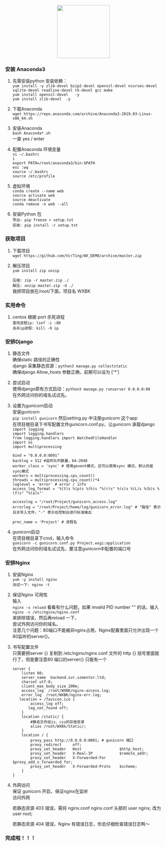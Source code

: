 <center><img width = '170' src ="https://ss1.bdstatic.com/70cFvXSh_Q1YnxGkpoWK1HF6hhy/it/u=1967034059,4011926928&fm=11&gp=0.jpg"/></center>

### 安装 Anaconda3
1. 先需安装python 安装依赖：  
    `yum install -y zlib-devel bzip2-devel openssl-devel ncurses-devel sqlite-devel readline-devel tk-devel gcc make`  
    `yum install openssl-devel   -y`  
    `yum install zlib-devel  -y`  

1. 下载Anaconda   
   `wget https://repo.anaconda.com/archive/Anaconda3-2019.03-Linux-x86_64.sh`  

2. 安装Anaconda  
   `bash Anaconda*.sh`  
   一直 yes / enter

3. 配置Anaconda 环境变量   
    `vi ~/.bashrc`  
    `i`   
    `export PATH=/root/anaconda3/bin:$PATH `  
    `esc :wq `  
    `source ~/.bashrc`  
    `source /etc/profile`  

4. 虚拟环境  
    `conda create --name web`  
    `source activate web`  
    `source deactivate`  
    `conda remove -n web --all`  

5. 安装Python 包  
   `导出: pip freeze > setup.txt `  
   `安装: pip install -r setup.txt`  

### 获取项目  
1. 下载项目   
   `wget https://github.com/VcrTing/WX_DEMO/archive/master.zip`  

2. 解压项目   
   `yum install zip unzip`  

   `压缩: zip -r master.zip ./`  
   `解压: unzip master.zip -d ./`  
   我把项目放在/root/下面，项目名 WXBK  

### 实用命令  
1. centos 根据 port 杀死进程    
    `查找进程ip: lsof -i :80`  
    `击杀ip进程: kill -9 ip`  

### 安排Django  
1. 静态文件  
    确保static 路径的正确性  
    django 采集静态资源：`python3 manage.py collectstatic`  
    确保django Allow_hosts 参数正确，前期可以设为 ['*']  
    
2. 尝试启动  
    使用django原有方式启动：`python3 manage.py runserver 0.0.0.0:80`  
    在外网访问你的域名试试先。  

3. 设置为gunicorn启动  
    安装gunicorn  
    `pip install gunicorn` 
    然后setting.py 中注册gunicorn 这个app   
    在项目根目录下书写配置文件gunicorn.conf.py，让gunicorn 承载django   
    `import logging`  
    `import logging.handlers`  
    `from logging.handlers import WatchedFileHandler`  
    `import os`  
    `import multiprocessing`  
  
    `bind = "0.0.0.0:8091"`  
    `backlog = 512 #监听队列数量，64-2048`  
    `worker_class = 'sync' # 使用gevent模式，还可以使用sync 模式，默认的是sync模式`  
    `workers = multiprocessing.cpu_count()`  
    `threads = multiprocessing.cpu_count()*4`  
    `loglevel = 'error' # error / info`  
    `access_log_format = '%(t)s %(p)s %(h)s "%(r)s" %(s)s %(L)s %(b)s %(f)s" "%(a)s"'`  
  
    `accesslog = "/root/Project/gunicorn_access.log"`  
    `errorlog = "/root/Project/home/log/gunicorn_error.log" # "路径" 表示日志写入文件，"-" 表示在控制台进行标准输出`  
  
    `proc_name = 'Project' # 进程名`   
    
4. gunicorn启动  
    在项目根目录下cmd，输入命令  
    `gunicorn -c gunicorn.conf.py Project.wsgi:application`   
    在外网访问你的域名试试先，要注意gunicorn中配置的端口号  

### 安排Nginx  
1. 安装Nginx   
    `yum -y install nginx`  
    `测试一下: nginx -t`  

2. 保证Nginx 可用性  
    输入  
    `nginx -s reload`
    看看有什么问题，如果 invalid PID number "" 的话，输入  
    `nginx -c /etc/nginx/nginx.conf`  
    来排除错误，然后再reload 一下，  
    尝试外网访问你的域名。  
    注意几个问题：80端口不能被非nginx占用，Nginx配置里面只允许出现一个80监听的server{}。  

3. 书写配置文件  
    只需要把server {} 复制到 /etc/nginx/nginx.conf 文件的 http {} 括号里面就行了，但是要注意80 端口的server{} 只能有一个 

    `server {`  
    `    listen 80;`  
    `    server_name  backend.svr.szmentor.ltd;`  
    `    charset utf-8;`  
    `    client_max_body_size 200m;`  
    `    access_log  /root/WXBK/nginx-access.log;`  
    `    error_log  /root/WXBK/nginx-err.log;`  
    `    location = /favicon.ico { `  
    `        access_log off;`  
    `        log_not_found off; `  
    `    }`  
    `    location /static/ {`  
    `        #静态文件如js，css的存放目录`  
    `        alias /root/WXBk/Static/;`  
    `    }`  
    `    location / {`  
    `        proxy_pass http://0.0.0.0:8001; # gunicorn 端口`  
    `        proxy_redirect     off;`  
    `        proxy_set_header   Host                 $http_host;`  
    `        proxy_set_header   X-Real-IP            $remote_addr;`  
    `        proxy_set_header   X-Forwarded-For      $proxy_add_x_forwarded_for;`  
    `        proxy_set_header   X-Forwarded-Proto    $scheme;`  
    `    }`  
    `}`  

4. 外网访问  
    保证 gunicorn 开启，保证nginx在监听  
    访问外网  
     
    若静态资源 403 错误，需将 nginx.conf 
    nginx.conf 头部的 user nginx; 改为 user root;  
    
    若静态资源 404 错误，Nginx 有错误日志，你去仔细检查错误日志鸭～  

### 完成啦！！！
